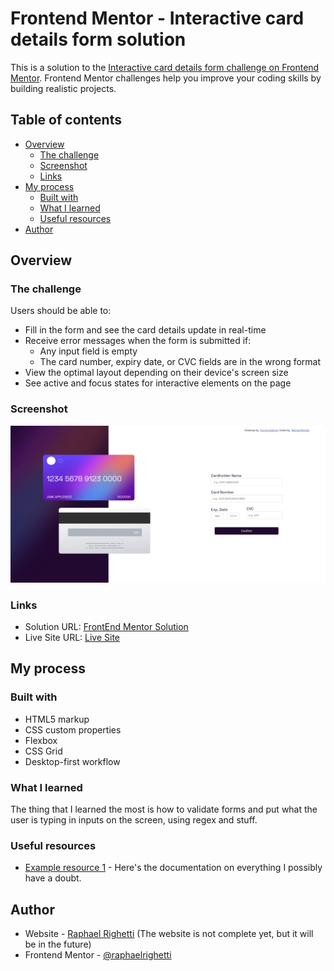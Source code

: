 # Frontend Mentor - Interactive card details form solution

This is a solution to the [Interactive card details form challenge on Frontend Mentor](https://www.frontendmentor.io/challenges/interactive-card-details-form-XpS8cKZDWw). Frontend Mentor challenges help you improve your coding skills by building realistic projects. 

## Table of contents

- [Overview](#overview)
  - [The challenge](#the-challenge)
  - [Screenshot](#screenshot)
  - [Links](#links)
- [My process](#my-process)
  - [Built with](#built-with)
  - [What I learned](#what-i-learned)
  - [Useful resources](#useful-resources)
- [Author](#author)

## Overview

### The challenge

Users should be able to:

- Fill in the form and see the card details update in real-time
- Receive error messages when the form is submitted if:
  - Any input field is empty
  - The card number, expiry date, or CVC fields are in the wrong format
- View the optimal layout depending on their device's screen size
- See active and focus states for interactive elements on the page

### Screenshot

![App Screenshot](images/app-screenshot.png)

### Links

- Solution URL: [FrontEnd Mentor Solution](https://www.frontendmentor.io/solutions/interactive-card-details-form-vanilla-js-3VONoiBuI4)
- Live Site URL: [Live Site](https://raphaelrighetti.github.io/interactive-card-details-form-frontend-mentor/)

## My process

### Built with

- HTML5 markup
- CSS custom properties
- Flexbox
- CSS Grid
- Desktop-first workflow

### What I learned

The thing that I learned the most is how to validate forms and put what the user is typing in inputs on the screen, using regex and stuff.

### Useful resources

- [Example resource 1](https://developer.mozilla.org/) - Here's the documentation on everything I possibly have a doubt.

## Author

- Website - [Raphael Righetti](https://www.raphaelrighetti.com) (The website is not complete yet, but it will be in the future)
- Frontend Mentor - [@raphaelrighetti](https://www.frontendmentor.io/profile/raphaelrighetti)
